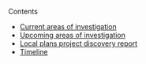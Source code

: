 Contents

- [Current areas of investigation](#current-areas-of-investigation)
- [Upcoming areas of investigation](#upcoming-areas-of-investigation)
- [Local plans project discovery report](#local-plans-project-discovery-report)
- [Timeline](#timeline)
